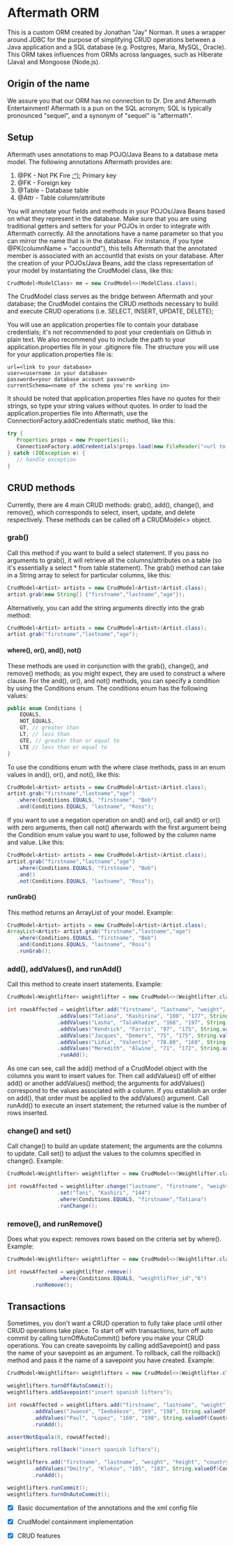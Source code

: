 # Aftermath ORM
This is a custom ORM created by Jonathan "Jay" Norman. It uses a wrapper around JDBC for the purpose of simplifying CRUD operations between a Java application and a SQL database (e.g. Postgres, Maria, MySQL, Oracle). This ORM takes influences from ORMs across languages, such as Hiberate (Java) and Mongoose (Node.js).
## Origin of the name
We assure you that our ORM has no connection to Dr. Dre and Aftermath Entertainment! Aftermath is a pun on the SQL acronym; SQL is typically pronounced "sequel", and a synonym of "sequel" is "aftermath".
## Setup
Aftermath uses annotations to map POJO/Java Beans to a database meta model. The following annotations Aftermath provides are:
1. @PK - Not PK Fire [:^)](https://www.youtube.com/watch?v=HglT7sTcuv8); Primary key
2. @FK - Foreign key
3. @Table - Database table
4. @Attr - Table column/attribute

You will annotate your fields and methods in your POJOs/Java Beans based on what they represent in the database. Make sure that you are using traditional getters and setters for your POJOs in order to integrate with Aftermath correctly. All the annotations have a name parameter so that you can mirror the name that is in the database. For instance, if you type @PK(columnName = "accountId"), this tells Aftermath that the annotated member is associated with an accountId that exists on your database. After the creation of your POJOs/Java Beans, add the class representation of your model by instantiating the CrudModel<T> class, like this:

```java
CrudModel<ModelClass> mm = new CrudModel<>(ModelClass.class);
```

The CrudModel<T> class serves as the bridge between Aftermath and your database; the CrudModel<T> contains the CRUD methods necessary to build and execute CRUD operations (i.e. SELECT, INSERT, UPDATE, DELETE);

You will use an application.properties file to contain your database credentials; it's not recommended to post your credentials on Github in plain text. We also recommend you to include the path to your application.properties file in your .gitignore file. The structure you will use for your application.properties file is:

```
url=<link to your database>
user=<username in your database>
password=<your database account password>
currentSchema=<name of the schema you're working in>
```

It should be noted that application.properties files have no quotes for their strings, so type your string values without quotes. In order to load the application.properties file into Aftermath, use the ConnectionFactory.addCredentials static method, like this:

```java
try {
   Properties props = new Properties();
   ConnectionFactory.addCredentials(props.load(new FileReader("<url to your application.properties file>")));
} catch (IOException e) {
   // handle exception
}
```

## CRUD methods
Currently, there are 4 main CRUD methods: grab(), add(), change(), and remove(), which corresponds to select, insert, update, and delete respectively. These methods can be called off a CRUDModel<> object. 

### grab()
Call this method if you want to build a select statement. If you pass no arguments to grab(), it will retrieve all the columns/attributes on a table (so it's essentially a select * from table statement). The grab() method can take in a String array to select for particular columns, like this:

```java
CrudModel<Artist> artists = new CrudModel<Artist>(Artist.class);
artist.grab(new String[] {"firstname","lastname","age"});
```

Alternatively, you can add the string arguments directly into the grab method:

```java
CrudModel<Artist> artists = new CrudModel<Artist>(Artist.class);
artist.grab("firstname","lastname","age");
```

#### where(), or(), and(), not()
These methods are used in conjunction with the grab(), change(), and remove() methods; as you might expect, they are used to construct a where clause. For the and(), or(), and not() methods, you can specify a condition by using the Conditions enum. The conditions enum has the following values:

```java
public enum Conditions {
    EQUALS,   
    NOT_EQUALS, 
    GT, // greater than
    LT, // less than
    GTE, // greater than or equal to
    LTE // less than or equal to
}
```

To use the conditions enum with the where clase methods, pass in an enum values in and(), or(), and not(), like this:

```java
CrudModel<Artist> artists = new CrudModel<Artist>(Artist.class);
artist.grab("firstname","lastname","age")
   .where(Conditions.EQUALS, "firstname", "Bob")
   .and(Conditions.EQUALS, "lastname", "Ross");
```

If you want to use a negation operation on and() and or(), call and() or or() with zero arguments, then call not() afterwards with the first argument being the Condition enum value you want to use, followed by the column name and value. Like this:

```java
CrudModel<Artist> artists = new CrudModel<Artist>(Artist.class);
artist.grab("firstname","lastname","age")
   .where(Conditions.EQUALS, "firstname", "Bob")
   .and()
   .not(Conditions.EQUALS, "lastname", "Ross");
```

#### runGrab()
This method returns an ArrayList of your model. Example:
```java
CrudModel<Artist> artists = new CrudModel<Artist>(Artist.class);
ArrayList<Artist> artist.grab("firstname","lastname","age")
   .where(Conditions.EQUALS, "firstname", "Bob")
   .and(Conditions.EQUALS, "lastname", "Ross")
   .runGrab();
```

### add(), addValues(), and runAdd()
Call this method to create insert statements. Example:

```java
CrudModel<Weightlifter> weightlifter = new CrudModel<>(Weightlifter.class);

int rowsAffected = weightlifter.add("firstname", "lastname", "weight", "height", "country_id")
                .addValues("Tatiana", "Kashirina", "108", "177", String.valueOf(Country.Russia.ordinal() + 1))
                .addValues("Lasha", "Talakhadze", "168", "197", String.valueOf(Country.Georgia.ordinal() + 1))
                .addValues("Kendrick", "Farris", "97", "175", String.valueOf(Country.USA.ordinal() + 1))
                .addValues("Jacques", "Demers", "75", "175", String.valueOf(Country.Canada.ordinal() + 1))
                .addValues("Lidia", "Valentín", "78.80", "169", String.valueOf(Country.Canada.ordinal() + 1))
                .addValues("Meredith", "Alwine", "71", "172", String.valueOf(Country.USA.ordinal() + 1))
                .runAdd();
```
As one can see, call the add() method of a CrudModel object with the columns you want to insert values for. Then call addValues() off of either add() or another addValues() method; the arguments for addValues() correspond to the values associated with a column. If you establish an order on add(), that order must be applied to the addValues() argument. Call runAdd() to execute an insert statement; the returned value is the number of rows inserted. 

### change() and set()
Call change() to build an update statement; the arguments are the columns to update. Call set() to adjust the values to the columns specified in change(). Example:

```java
CrudModel<Weightlifter> weightlifter = new CrudModel<>(Weightlifter.class);

int rowsAffected = weightlifter.change("lastname", "firstname", "weight")
                .set("Tani", "Kashiri", "144")
                .where(Conditions.EQUALS, "firstname","Tatiana")
                .runChange();
```

### remove(), and runRemove()
Does what you expect: removes rows based on the criteria set by where(). Example:

```java
CrudModel<Weightlifter> weightlifter = new CrudModel<>(Weightlifter.class);

int rowsAffected = weightlifter.remove()
                .where(Conditions.EQUALS, "weightlifter_id","6")
		.runRemove();
```

## Transactions
Sometimes, you don't want a CRUD operation to fully take place until other CRUD operations take place. To start off with transactions, turn off auto commit by calling turnOffAutoCommit() before you make your CRUD operations. 
You can create savepoints by calling addSavepoint() and pass the name of your savepoint as an argument. To rollback, call the rollback() method and pass it the name of a savepoint you have created. Example:

```java
CrudModel<Weightlifter> weightlifters = new CrudModel<>(Weightlifter.class);

weightlifters.turnOffAutoCommit();
weightlifters.addSavepoint("insert spanish lifters");

int rowsAffected = weightlifters.add("firstname", "lastname", "weight", "height", "country_id")
        .addValues("Jwaosé", "Ieebáñeze", "169", "198", String.valueOf(Country.Spain.ordinal() + 1))
        .addValues("Paul", "Lopez", "169", "198", String.valueOf(Country.Spain.ordinal() + 1))
        .runAdd();

assertNotEquals(0, rowsAffected);

weightlifters.rollback("insert spanish lifters");

weightlifters.add("firstname", "lastname", "weight", "height", "country_id")
        .addValues("Dmitry", "Klokov", "105", "183", String.valueOf(Country.Russia.ordinal() + 1))
        .runAdd();

weightlifters.runCommit();
weightlifters.turnOnAutoCommit();
```
- [x] Basic documentation of the annotations and the xml config file
- [x] CrudModel<T> containment implementation
- [x] CRUD features

